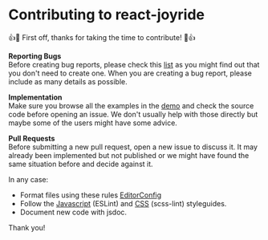 # Contributing to react-joyride

:+1::tada: First off, thanks for taking the time to contribute! :tada::+1:

**Reporting Bugs**  
Before creating bug reports, please check this [list](https://github.com/gilbarbara/react-joyride/issues) as you might find out that you don't need to create one. When you are creating a bug report, please include as many details as possible.

**Implementation**  
Make sure you browse all the examples in the [demo](https://codesandbox.io/s/2zpjporp4p) and check the source code before opening an issue. We don't usually help with those directly but maybe some of the users might have some advice.

**Pull Requests**  
Before submitting a new pull request, open a new issue to discuss it. It may already been implemented but not published or we might have found the same situation before and decide against it.  

In any case:  
- Format files using these rules [EditorConfig](https://github.com/gilbarbara/react-joyride/blob/master/.editorconfig)
- Follow the [Javascript](https://github.com/gilbarbara/react-joyride/blob/master/.eslintrc) (ESLint) and [CSS](https://github.com/gilbarbara/react-joyride/blob/master/.scss-lint.yml) (scss-lint) styleguides.
- Document new code with jsdoc.

Thank you!
